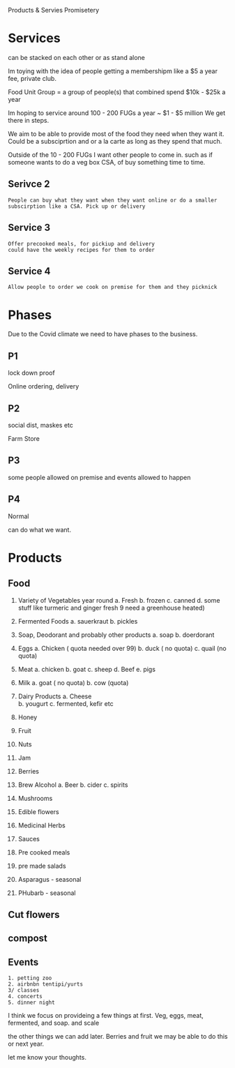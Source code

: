 Products & Servies Promisetery

# Services

can be stacked on each other or as stand alone 

Im toying with the idea of people getting a membershipm like a $5 a year fee, private club.

Food Unit Group = a group of people(s) that combined spend $10k  - $25k a year

Im hoping to service around 100 - 200 FUGs a year ~ $1 - $5 million
We get there in steps.

We aim to be able to provide most of the food they need when they want it. Could be a subsciprtion and or a la carte as long as they spend that much. 

Outside of the 10 - 200 FUGs I want other people to come in. such as if someone wants to do a veg box CSA, of buy something time to time.

## Serivce 2 		

	People can buy what they want when they want online or do a smaller subscirption like a CSA. Pick up or delivery

## Service 3

	Offer precooked meals, for pickiup and delivery
	could have the weekly recipes for them to order

## Service 4
	Allow people to order we cook on premise for them and they picknick



# Phases

Due to the Covid climate we need to have phases to the business. 

## P1

lock down proof

Online ordering, delivery

## P2

social dist, maskes etc

Farm Store

## P3 

some people allowed on premise and events allowed to happen

## P4 

Normal

can do what we want.




# Products


## Food

1. Variety of Vegetables year round
	 a. Fresh
	 b. frozen
	 c. canned
	 d. some stuff like turmeric and ginger fresh 9 need a greenhouse heated)
 
2. Fermented Foods
	a. sauerkraut
	b. pickles

3. Soap, Deodorant and probably other products
	a. soap
	b. doerdorant	

4. Eggs
	a. Chicken ( quota needed over 99)
	b. duck ( no quota)
	c. quail (no quota)

5. Meat
	a. chicken 
	b. goat
	c. sheep
	d. Beef
	e. pigs

6. Milk
	a. goat ( no quota)
	b. cow (quota)

7. Dairy Products 
	a. Cheese	
	b. yougurt
	c. fermented, kefir etc

8. Honey

9. Fruit

10. Nuts

11. Jam

12. Berries

13. Brew Alcohol
 a. Beer
 b. cider
 c. spirits

14. Mushrooms

15. Edible flowers

16. Medicinal Herbs

17. Sauces

18. Pre cooked meals

19. pre made salads

20. Asparagus - seasonal

21. PHubarb - seasonal

## Cut flowers

## compost

## Events
	1. petting zoo
	2. airbnbn tentipi/yurts
	3/ classes
	4. concerts
	5. dinner night 
 	
 I think we focus on provideing a few things at first. Veg, eggs, meat, fermented, and soap. and scale

 the other things we can add later. Berries and fruit we may be able to do this or next year.
 
 let me know your thoughts.	
